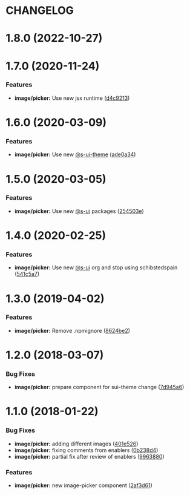 # CHANGELOG

# 1.8.0 (2022-10-27)



# 1.7.0 (2020-11-24)


### Features

* **image/picker:** Use new jsx runtime ([d4c9213](https://github.com/SUI-Components/adevinta-spain-components/commit/d4c9213efa13ecbef323aee0b0a110e00be668c9))



# 1.6.0 (2020-03-09)


### Features

* **image/picker:** Use new [@s-ui-theme](https://github.com/s-ui-theme) ([ade0a34](https://github.com/SUI-Components/adevinta-spain-components/commit/ade0a3471f4085a2ea3e562530e74105506904ea))



# 1.5.0 (2020-03-05)


### Features

* **image/picker:** Use new [@s-ui](https://github.com/s-ui) packages ([254503e](https://github.com/SUI-Components/adevinta-spain-components/commit/254503e97e3ece50d4a682b9d7804613865be6b9))



# 1.4.0 (2020-02-25)


### Features

* **image/picker:** Use new [@s-ui](https://github.com/s-ui) org and stop using schibstedspain ([541c5a7](https://github.com/SUI-Components/adevinta-spain-components/commit/541c5a7658d554e58639613785b07ea994657970))



# 1.3.0 (2019-04-02)


### Features

* **image/picker:** Remove .npmignore ([8624be2](https://github.com/SUI-Components/adevinta-spain-components/commit/8624be27b4385b8a33714e14361739f4c7043b41))



# 1.2.0 (2018-03-07)


### Bug Fixes

* **image/picker:** prepare component for sui-theme change ([7d945a6](https://github.com/SUI-Components/adevinta-spain-components/commit/7d945a6809e05e5c1cabb0c74bee968dc89525cc))



# 1.1.0 (2018-01-22)


### Bug Fixes

* **image/picker:** adding different images ([401e526](https://github.com/SUI-Components/adevinta-spain-components/commit/401e5266a95983c143a9122a1e35082aaaebf006))
* **image/picker:** fixing comments from enablers ([0b238d4](https://github.com/SUI-Components/adevinta-spain-components/commit/0b238d4ac5faee5c64c9a7e469ff07f5bc70c706))
* **image/picker:** partial fix after review of enablers ([9963880](https://github.com/SUI-Components/adevinta-spain-components/commit/996388015805f62d7c99439765db91ca8f89b4e9))


### Features

* **image/picker:** new image-picker component ([2af3d61](https://github.com/SUI-Components/adevinta-spain-components/commit/2af3d61414539042a342c8a284c43c7f5e6b4864))



